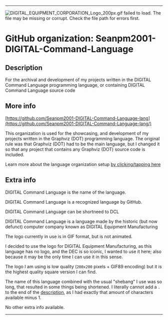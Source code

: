 
***

<!--
<details open><summary><p>Click/tap here to expand/collapse the full resolution (vector) logo for this project</p></summary>

![ failed to load. The file may be missing or corrupt. Check the file path for errors first.](/AdditionalInfo/2/Seanpm2001-DIGITAL-Command-Language-lang/ML_logo.svg)

</details>

<details><summary><p>Click/tap here to expand/collapse the non-vector (raster) logo for this project</p></summary>
!-->

![DIGITAL_EQUIPMENT_CORPORATION_Logo_200px.gif failed to load. The file may be missing or corrupt. Check the file path for errors first.](/AdditionalInfo/2/Seanpm2001-DIGITAL-Command-Language-lang/DIGITAL_EQUIPMENT_CORPORATION_Logo_200px.gif)

<!--
</details>
!-->

# GitHub organization: Seanpm2001-DIGITAL-Command-Language

## Description

For the archival and development of my projects written in the DIGITAL Command Language programming language, or containing DIGITAL Command Language source code

## More info

[https://github.com/Seanpm2001-DIGITAL-Command-Language-lang](https://github.com/Seanpm2001-DIGITAL-Command-Language-lang/)

This organization is used for the showcasing, and development of my projects written in the Graphviz (DOT) programming language. The original rule was that Graphviz (DOT) had to be the main language, but I changed it so that any project that contains any Graphviz (DOT) source code is included.

Learn more about the language organization setup [by clicking/tapping here](/AdditionalInfo/LanguageOrgs/README.md)

## Extra info

DIGITAL Command Language is the name of the language.

DIGITAL Command Language is a recognized language by GitHub.

DIGITAL Command Language can be shortneed to DCL

DIGITAL Command Language is a language made by the historic (but now defunct) computer company known as DIGITAL Equipment Manufacturing

The logo currently in use is in GIF format, but is not animated.

I decided to use the logo for DIGITAL Equipment Manufacturing, as this language has no logo, and the DEC is so iconic, I wanted to use it here; also because it may be the only time I can use it in this sense.

The logo I am using is low quality (`200x200` pixels + GIF89 encoding) but it is the highest quality square version I can find.

The name of this language combined with the usual "shebang" I use was so long, that resulted in some things being shortened. I literally cannot add a `.` to the end of the [description](#Description), as I had exactly that amount of characters available minus 1.

<!--I don't know what DIGITAL-Command-Language stands for, in the sense of programming languages. !-->

No other extra info available.

***
